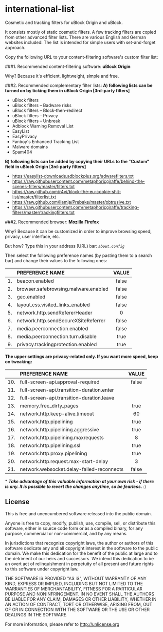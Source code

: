 # international-list
Cosmetic and tracking filters for uBlock Origin and uBlock.

It consists mostly of static cosmetic filters. A few tracking filters are copied from other advanced filter lists. There are various English and German websites included. The list is intended for simple users with set-and-forget approach.

Copy the following URL to your content-filtering software's custom filter list:


###1. Recommended content-filtering software:
**uBlock Origin**

Why? Because it's efficient, lightweight, simple and free.

###2. Recommended complementary filter lists:
**A) following lists can be turned on by ticking them in uBlock Origin [3rd-party filters]**
- uBlock filters
- uBlock filters – Badware risks
- uBlock filters – Block-then-redirect
- uBlock filters – Privacy
- uBlock filters – Unbreak
- Adblock Warning Removal List
- EasyList
- EasyPrivacy
- Fanboy's Enhanced Tracking List
- Malware domains
- Spam404

**B) following lists can be added by copying their URLs to the "Custom" field in uBlock Origin [3rd-party filters]**
- https://easylist-downloads.adblockplus.org/adwarefilters.txt
- https://raw.githubusercontent.com/metaphoricgiraffe/behind-the-scenes-filters/master/filters.txt
- https://raw.github.com/r4vi/block-the-eu-cookie-shit-list/master/filterlist.txt
- https://raw.github.com/liamja/Prebake/master/obtrusive.txt
- https://raw.githubusercontent.com/metaphoricgiraffe/tracking-filters/master/trackingfilters.txt

###2. Recommended browser:
**Mozilla Firefox**

Why? Because it can be customized in order to improve browsing speed, privacy, user interface, etc.

But how? Type this in your address (URL) bar: *<code>about.config</code>*

Then select the following preference names (by pasting them to a search bar) and change their values to the following ones:

|   | PREFERENCE NAME                      | VALUE |
|---|:-------------------------------------|:-----:|
|1. | beacon.enabled                       | false |
|2. | browser.safebrowsing.malware.enabled | false |
|3. | geo.enabled                          | false |
|4. | layout.css.visited_links_enabled     | false |
|5. | network.http.sendRefererHeader       |   0   |
|6. | network.http.sendSecureXSiteReferrer | false |
|7. | media.peerconnection.enabled         | false |
|8. | media.peerconnection.turn.disable    |  true |
|9. | privacy.trackingprotection.enabled   |  true |

**The upper settings are privacy-related only. If you want more speed, keep on tweaking:**

|    | PREFERENCE NAME                           | VALUE |
|----|:------------------------------------------|:-----:|
| 10.| full-screen-api.approval-required         | false |
| 11.| full-screen-api.transition-duration.enter |       |
| 12.| full-screen-api.transition-duration.leave |       |
| 13.| memory.free_dirty_pages                   |  true |
| 14.| network.http.keep-alive.timeout           |   60  |
| 15.| network.http.pipelining                   |  true |
| 16.| network.http.pipelining.aggressive        |  true |
| 17.| network.http.pipelining.maxrequests       |   8   |
| 18.| network.http.pipelining.ssl               |  true |
| 19.| network.http.proxy.pipelining             |  true |
| 20.| network.http.request.max-start-delay      |   3   |
| 21.| network.websocket.delay-failed-reconnects | false |

\* ***Take advantage of this valuable information at your own risk - if there is any. It is possible to revert the changes anytime, so be fearless.*** :)

## License
This is free and unencumbered software released into the public domain.

Anyone is free to copy, modify, publish, use, compile, sell, or
distribute this software, either in source code form or as a compiled
binary, for any purpose, commercial or non-commercial, and by any
means.

In jurisdictions that recognize copyright laws, the author or authors
of this software dedicate any and all copyright interest in the
software to the public domain. We make this dedication for the benefit
of the public at large and to the detriment of our heirs and
successors. We intend this dedication to be an overt act of
relinquishment in perpetuity of all present and future rights to this
software under copyright law.

THE SOFTWARE IS PROVIDED "AS IS", WITHOUT WARRANTY OF ANY KIND,
EXPRESS OR IMPLIED, INCLUDING BUT NOT LIMITED TO THE WARRANTIES OF
MERCHANTABILITY, FITNESS FOR A PARTICULAR PURPOSE AND NONINFRINGEMENT.
IN NO EVENT SHALL THE AUTHORS BE LIABLE FOR ANY CLAIM, DAMAGES OR
OTHER LIABILITY, WHETHER IN AN ACTION OF CONTRACT, TORT OR OTHERWISE,
ARISING FROM, OUT OF OR IN CONNECTION WITH THE SOFTWARE OR THE USE OR
OTHER DEALINGS IN THE SOFTWARE.

For more information, please refer to <http://unlicense.org>
